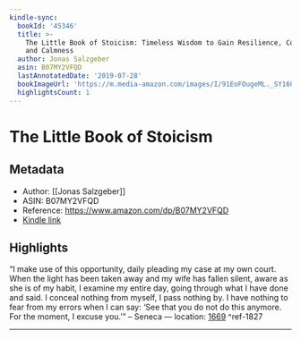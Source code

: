 ```yaml
---
kindle-sync:
  bookId: '45346'
  title: >-
    The Little Book of Stoicism: Timeless Wisdom to Gain Resilience, Confidence,
    and Calmness
  author: Jonas Salzgeber
  asin: B07MY2VFQD
  lastAnnotatedDate: '2019-07-28'
  bookImageUrl: 'https://m.media-amazon.com/images/I/91EoFOugeML._SY160.jpg'
  highlightsCount: 1
---
```

# The Little Book of Stoicism
## Metadata
* Author: [[Jonas Salzgeber]]
* ASIN: B07MY2VFQD
* Reference: https://www.amazon.com/dp/B07MY2VFQD
* [Kindle link](kindle://book?action=open&asin=B07MY2VFQD)

## Highlights
“I make use of this opportunity, daily pleading my case at my own court. When the light has been taken away and my wife has fallen silent, aware as she is of my habit, I examine my entire day, going through what I have done and said. I conceal nothing from myself, I pass nothing by. I have nothing to fear from my errors when I can say: ‘See that you do not do this anymore. For the moment, I excuse you.’” – Seneca — location: [1669](kindle://book?action=open&asin=B07MY2VFQD&location=1669) ^ref-1827

---

